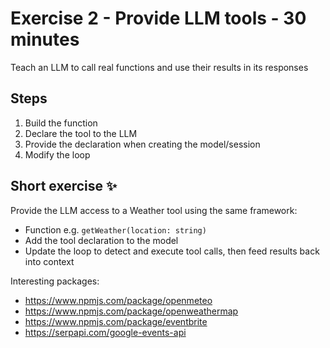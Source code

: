 # Exercise 2 - Provide LLM tools - 30 minutes

Teach an LLM to call real functions and use their results in its responses

## Steps

1. Build the function
2. Declare the tool to the LLM
3. Provide the declaration when creating the model/session
4. Modify the loop

## Short exercise ✨

Provide the LLM access to a Weather tool using the same framework:

- Function e.g. `getWeather(location: string)`
- Add the tool declaration to the model
- Update the loop to detect and execute tool calls, then feed results back into context

Interesting packages:

- https://www.npmjs.com/package/openmeteo
- https://www.npmjs.com/package/openweathermap
- https://www.npmjs.com/package/eventbrite
- https://serpapi.com/google-events-api

